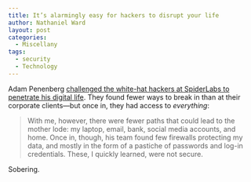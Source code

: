 ```yaml
---
title: It’s alarmingly easy for hackers to disrupt your life
author: Nathaniel Ward
layout: post
categories:
  - Miscellany
tags:
  - security
  - Technology
---
```

Adam Penenberg [challenged the white-hat hackers at SpiderLabs to penetrate his digital life][1]. They found fewer ways to break in than at their corporate clients—but once in, they had access to *everything*:

> With me, however, there were fewer paths that could lead to the mother lode: my laptop, email, bank, social media accounts, and home. Once in, though, his team found few firewalls protecting my data, and mostly in the form of a pastiche of passwords and log-in credentials. These, I quickly learned, were not secure.

Sobering.

 [1]: http://pandodaily.com/2013/10/26/i-challenged-hackers-to-investigate-me-and-what-they-found-out-is-chilling/